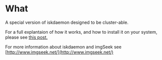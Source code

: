 # What

A special version of iskdaemon designed to be cluster-able.

For a full explantaion of how it works, and how to install it on your system, please see [this post.](http://teh1337.nfshost.com/blog.py?post=209)

For more information about iskdaemon and imgSeek see [http://www.imgseek.net/](http://www.imgseek.net/)
